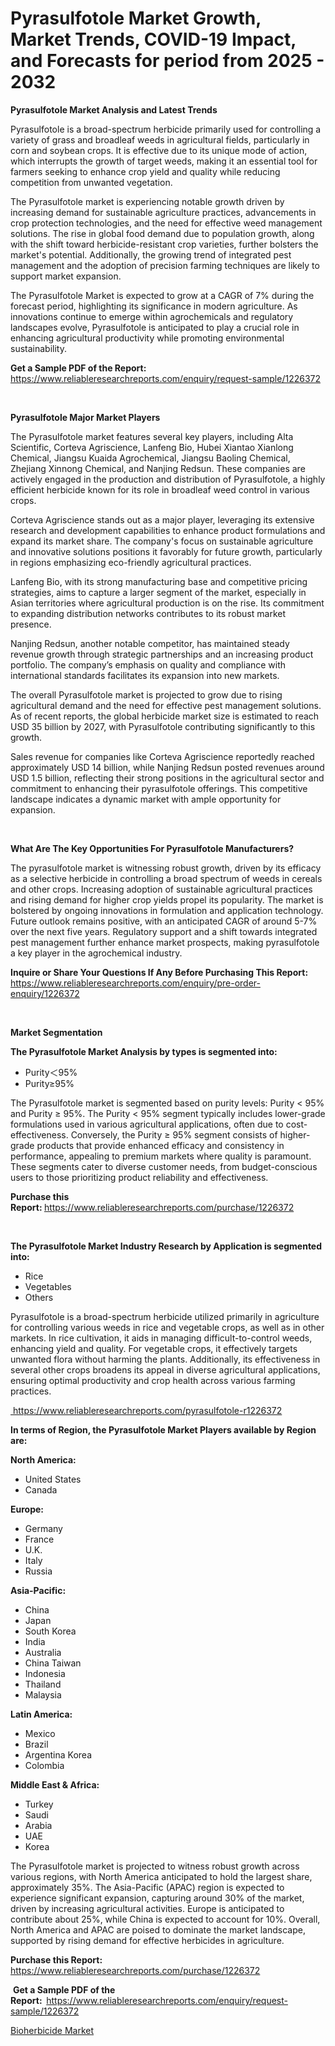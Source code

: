 <p><h1>Pyrasulfotole Market Growth, Market Trends, COVID-19 Impact, and Forecasts for period from 2025 - 2032</h1></p><p><strong>Pyrasulfotole Market Analysis and Latest Trends</strong></p>
<p><p>Pyrasulfotole is a broad-spectrum herbicide primarily used for controlling a variety of grass and broadleaf weeds in agricultural fields, particularly in corn and soybean crops. It is effective due to its unique mode of action, which interrupts the growth of target weeds, making it an essential tool for farmers seeking to enhance crop yield and quality while reducing competition from unwanted vegetation.</p><p>The Pyrasulfotole market is experiencing notable growth driven by increasing demand for sustainable agriculture practices, advancements in crop protection technologies, and the need for effective weed management solutions. The rise in global food demand due to population growth, along with the shift toward herbicide-resistant crop varieties, further bolsters the market's potential. Additionally, the growing trend of integrated pest management and the adoption of precision farming techniques are likely to support market expansion.</p><p>The Pyrasulfotole Market is expected to grow at a CAGR of 7% during the forecast period, highlighting its significance in modern agriculture. As innovations continue to emerge within agrochemicals and regulatory landscapes evolve, Pyrasulfotole is anticipated to play a crucial role in enhancing agricultural productivity while promoting environmental sustainability.</p></p>
<p><strong>Get a Sample PDF of the Report:&nbsp;</strong> <a href="https://www.reliableresearchreports.com/enquiry/request-sample/1226372?utm_campaign=2487&utm_medium=2&utm_source=Github&utm_content=ia&utm_term=30032025&utm_id=pyrasulfotole">https://www.reliableresearchreports.com/enquiry/request-sample/1226372</a></p>
<p>&nbsp;</p>
<p><strong>Pyrasulfotole Major Market Players</strong></p>
<p><p>The Pyrasulfotole market features several key players, including Alta Scientific, Corteva Agriscience, Lanfeng Bio, Hubei Xiantao Xianlong Chemical, Jiangsu Kuaida Agrochemical, Jiangsu Baoling Chemical, Zhejiang Xinnong Chemical, and Nanjing Redsun. These companies are actively engaged in the production and distribution of Pyrasulfotole, a highly efficient herbicide known for its role in broadleaf weed control in various crops.</p><p>Corteva Agriscience stands out as a major player, leveraging its extensive research and development capabilities to enhance product formulations and expand its market share. The company's focus on sustainable agriculture and innovative solutions positions it favorably for future growth, particularly in regions emphasizing eco-friendly agricultural practices.</p><p>Lanfeng Bio, with its strong manufacturing base and competitive pricing strategies, aims to capture a larger segment of the market, especially in Asian territories where agricultural production is on the rise. Its commitment to expanding distribution networks contributes to its robust market presence.</p><p>Nanjing Redsun, another notable competitor, has maintained steady revenue growth through strategic partnerships and an increasing product portfolio. The company’s emphasis on quality and compliance with international standards facilitates its expansion into new markets.</p><p>The overall Pyrasulfotole market is projected to grow due to rising agricultural demand and the need for effective pest management solutions. As of recent reports, the global herbicide market size is estimated to reach USD 35 billion by 2027, with Pyrasulfotole contributing significantly to this growth.</p><p>Sales revenue for companies like Corteva Agriscience reportedly reached approximately USD 14 billion, while Nanjing Redsun posted revenues around USD 1.5 billion, reflecting their strong positions in the agricultural sector and commitment to enhancing their pyrasulfotole offerings. This competitive landscape indicates a dynamic market with ample opportunity for expansion.</p></p>
<p>&nbsp;</p>
<p><strong>What Are The Key Opportunities For Pyrasulfotole Manufacturers?</strong></p>
<p><p>The pyrasulfotole market is witnessing robust growth, driven by its efficacy as a selective herbicide in controlling a broad spectrum of weeds in cereals and other crops. Increasing adoption of sustainable agricultural practices and rising demand for higher crop yields propel its popularity. The market is bolstered by ongoing innovations in formulation and application technology. Future outlook remains positive, with an anticipated CAGR of around 5-7% over the next five years. Regulatory support and a shift towards integrated pest management further enhance market prospects, making pyrasulfotole a key player in the agrochemical industry.</p></p>
<p><strong>Inquire or Share Your Questions If Any Before Purchasing This Report:</strong> <a href="https://www.reliableresearchreports.com/enquiry/pre-order-enquiry/1226372?utm_campaign=2487&utm_medium=2&utm_source=Github&utm_content=ia&utm_term=30032025&utm_id=pyrasulfotole">https://www.reliableresearchreports.com/enquiry/pre-order-enquiry/1226372</a></p>
<p>&nbsp;</p>
<p><strong>Market Segmentation</strong></p>
<p><strong>The Pyrasulfotole Market Analysis by types is segmented into:</strong></p>
<p><ul><li>Purity＜95%</li><li>Purity≥95%</li></ul></p>
<p><p>The Pyrasulfotole market is segmented based on purity levels: Purity < 95% and Purity ≥ 95%. The Purity < 95% segment typically includes lower-grade formulations used in various agricultural applications, often due to cost-effectiveness. Conversely, the Purity ≥ 95% segment consists of higher-grade products that provide enhanced efficacy and consistency in performance, appealing to premium markets where quality is paramount. These segments cater to diverse customer needs, from budget-conscious users to those prioritizing product reliability and effectiveness.</p></p>
<p><strong>Purchase this Report:&nbsp;</strong><a href="https://www.reliableresearchreports.com/purchase/1226372?utm_campaign=2487&utm_medium=2&utm_source=Github&utm_content=ia&utm_term=30032025&utm_id=pyrasulfotole">https://www.reliableresearchreports.com/purchase/1226372</a></p>
<p>&nbsp;</p>
<p><strong>The Pyrasulfotole Market Industry Research by Application is segmented into:</strong></p>
<p><ul><li>Rice</li><li>Vegetables</li><li>Others</li></ul></p>
<p><p>Pyrasulfotole is a broad-spectrum herbicide utilized primarily in agriculture for controlling various weeds in rice and vegetable crops, as well as in other markets. In rice cultivation, it aids in managing difficult-to-control weeds, enhancing yield and quality. For vegetable crops, it effectively targets unwanted flora without harming the plants. Additionally, its effectiveness in several other crops broadens its appeal in diverse agricultural applications, ensuring optimal productivity and crop health across various farming practices.</p></p>
<p><a href="https://www.reliableresearchreports.com/pyrasulfotole-r1226372?utm_campaign=2487&utm_medium=2&utm_source=Github&utm_content=ia&utm_term=30032025&utm_id=pyrasulfotole">&nbsp;https://www.reliableresearchreports.com/pyrasulfotole-r1226372</a></p>
<p><strong>In terms of Region, the Pyrasulfotole Market Players available by Region are:</strong></p>
<p>
    <p> <strong> North America: </strong>
        <ul>
            <li>United States</li>
            <li>Canada</li>
        </ul>
        </p> 
    <p> <strong> Europe: </strong>
        <ul>
            <li>Germany</li>
            <li>France</li>
            <li>U.K.</li>
            <li>Italy</li>
            <li>Russia</li>
        </ul>
        </p> 
    <p> <strong> Asia-Pacific: </strong>
        <ul>
            <li>China</li>
            <li>Japan</li>
            <li>South Korea</li>
            <li>India</li>
            <li>Australia</li>
            <li>China Taiwan</li>
            <li>Indonesia</li>
            <li>Thailand</li>
            <li>Malaysia</li>
        </ul>
        </p> 
    <p> <strong> Latin America: </strong>
        <ul>
            <li>Mexico</li>
            <li>Brazil</li>
            <li>Argentina Korea</li>
            <li>Colombia</li>
        </ul>
        </p> 
    <p> <strong> Middle East & Africa: </strong>
        <ul>
            <li>Turkey</li>
            <li>Saudi</li>
            <li>Arabia</li>
            <li>UAE</li>
            <li>Korea</li>
        </ul>
    </p>
    </p>
<p><p>The Pyrasulfotole market is projected to witness robust growth across various regions, with North America anticipated to hold the largest share, approximately 35%. The Asia-Pacific (APAC) region is expected to experience significant expansion, capturing around 30% of the market, driven by increasing agricultural activities. Europe is anticipated to contribute about 25%, while China is expected to account for 10%. Overall, North America and APAC are poised to dominate the market landscape, supported by rising demand for effective herbicides in agriculture.</p></p>
<p><strong>Purchase this Report: </strong><a href="https://www.reliableresearchreports.com/purchase/1226372?utm_campaign=2487&utm_medium=2&utm_source=Github&utm_content=ia&utm_term=30032025&utm_id=pyrasulfotole">https://www.reliableresearchreports.com/purchase/1226372</a></p>
<p>&nbsp;<strong>Get a Sample PDF of the Report:&nbsp;&nbsp;</strong><a href="https://www.reliableresearchreports.com/enquiry/request-sample/1226372?utm_campaign=2487&utm_medium=2&utm_source=Github&utm_content=ia&utm_term=30032025&utm_id=pyrasulfotole">https://www.reliableresearchreports.com/enquiry/request-sample/1226372</a></p>
<p><strong></strong></p>
<p><p><a href="https://github.com/chungwimbu4/Market-Research-Report-List-1/blob/main/bioherbicide-market.md?utm_campaign=2487&utm_medium=2&utm_source=Github&utm_content=ia&utm_term=30032025&utm_id=pyrasulfotole">Bioherbicide Market</a></p></p>
